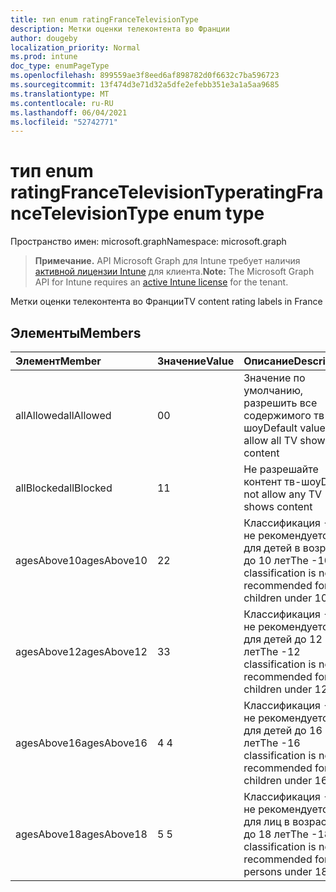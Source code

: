 ```yaml
---
title: тип enum ratingFranceTelevisionType
description: Метки оценки телеконтента во Франции
author: dougeby
localization_priority: Normal
ms.prod: intune
doc_type: enumPageType
ms.openlocfilehash: 899559ae3f8eed6af898782d0f6632c7ba596723
ms.sourcegitcommit: 13f474d3e71d32a5dfe2efebb351e3a1a5aa9685
ms.translationtype: MT
ms.contentlocale: ru-RU
ms.lasthandoff: 06/04/2021
ms.locfileid: "52742771"
---
```

# <a name="ratingfrancetelevisiontype-enum-type"></a><span data-ttu-id="8b540-103">тип enum ratingFranceTelevisionType</span><span class="sxs-lookup"><span data-stu-id="8b540-103">ratingFranceTelevisionType enum type</span></span>

<span data-ttu-id="8b540-104">Пространство имен: microsoft.graph</span><span class="sxs-lookup"><span data-stu-id="8b540-104">Namespace: microsoft.graph</span></span>

> <span data-ttu-id="8b540-105">**Примечание.** API Microsoft Graph для Intune требует наличия [активной лицензии Intune](https://go.microsoft.com/fwlink/?linkid=839381) для клиента.</span><span class="sxs-lookup"><span data-stu-id="8b540-105">**Note:** The Microsoft Graph API for Intune requires an [active Intune license](https://go.microsoft.com/fwlink/?linkid=839381) for the tenant.</span></span>

<span data-ttu-id="8b540-106">Метки оценки телеконтента во Франции</span><span class="sxs-lookup"><span data-stu-id="8b540-106">TV content rating labels in France</span></span>

## <a name="members"></a><span data-ttu-id="8b540-107">Элементы</span><span class="sxs-lookup"><span data-stu-id="8b540-107">Members</span></span>
|<span data-ttu-id="8b540-108">Элемент</span><span class="sxs-lookup"><span data-stu-id="8b540-108">Member</span></span>|<span data-ttu-id="8b540-109">Значение</span><span class="sxs-lookup"><span data-stu-id="8b540-109">Value</span></span>|<span data-ttu-id="8b540-110">Описание</span><span class="sxs-lookup"><span data-stu-id="8b540-110">Description</span></span>|
|:---|:---|:---|
|<span data-ttu-id="8b540-111">allAllowed</span><span class="sxs-lookup"><span data-stu-id="8b540-111">allAllowed</span></span>|<span data-ttu-id="8b540-112">0</span><span class="sxs-lookup"><span data-stu-id="8b540-112">0</span></span>|<span data-ttu-id="8b540-113">Значение по умолчанию, разрешить все содержимого тв-шоу</span><span class="sxs-lookup"><span data-stu-id="8b540-113">Default value, allow all TV shows content</span></span>|
|<span data-ttu-id="8b540-114">allBlocked</span><span class="sxs-lookup"><span data-stu-id="8b540-114">allBlocked</span></span>|<span data-ttu-id="8b540-115">1</span><span class="sxs-lookup"><span data-stu-id="8b540-115">1</span></span>|<span data-ttu-id="8b540-116">Не разрешайте контент тв-шоу</span><span class="sxs-lookup"><span data-stu-id="8b540-116">Do not allow any TV shows content</span></span>|
|<span data-ttu-id="8b540-117">agesAbove10</span><span class="sxs-lookup"><span data-stu-id="8b540-117">agesAbove10</span></span>|<span data-ttu-id="8b540-118">2</span><span class="sxs-lookup"><span data-stu-id="8b540-118">2</span></span>|<span data-ttu-id="8b540-119">Классификация -10 не рекомендуется для детей в возрасте до 10 лет</span><span class="sxs-lookup"><span data-stu-id="8b540-119">The -10 classification is not recommended for children under 10</span></span>|
|<span data-ttu-id="8b540-120">agesAbove12</span><span class="sxs-lookup"><span data-stu-id="8b540-120">agesAbove12</span></span>|<span data-ttu-id="8b540-121">3</span><span class="sxs-lookup"><span data-stu-id="8b540-121">3</span></span>|<span data-ttu-id="8b540-122">Классификация -12 не рекомендуется для детей до 12 лет</span><span class="sxs-lookup"><span data-stu-id="8b540-122">The -12 classification is not recommended for children under 12</span></span>|
|<span data-ttu-id="8b540-123">agesAbove16</span><span class="sxs-lookup"><span data-stu-id="8b540-123">agesAbove16</span></span>|<span data-ttu-id="8b540-124">4 </span><span class="sxs-lookup"><span data-stu-id="8b540-124">4</span></span>|<span data-ttu-id="8b540-125">Классификация -16 не рекомендуется для детей до 16 лет</span><span class="sxs-lookup"><span data-stu-id="8b540-125">The -16 classification is not recommended for children under 16</span></span>|
|<span data-ttu-id="8b540-126">agesAbove18</span><span class="sxs-lookup"><span data-stu-id="8b540-126">agesAbove18</span></span>|<span data-ttu-id="8b540-127">5 </span><span class="sxs-lookup"><span data-stu-id="8b540-127">5</span></span>|<span data-ttu-id="8b540-128">Классификация -18 не рекомендуется для лиц в возрасте до 18 лет</span><span class="sxs-lookup"><span data-stu-id="8b540-128">The -18 classification is not recommended for persons under 18</span></span>|





